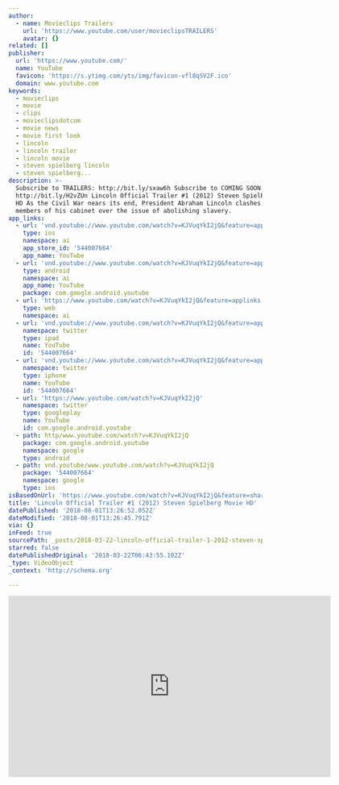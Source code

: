 ```yaml
---
author:
  - name: Movieclips Trailers
    url: 'https://www.youtube.com/user/movieclipsTRAILERS'
    avatar: {}
related: []
publisher:
  url: 'https://www.youtube.com/'
  name: YouTube
  favicon: 'https://s.ytimg.com/yts/img/favicon-vfl8qSV2F.ico'
  domain: www.youtube.com
keywords:
  - movieclips
  - movie
  - clips
  - movieclipsdotcom
  - movie news
  - movie first look
  - lincoln
  - lincoln trailer
  - lincoln movie
  - steven spielberg lincoln
  - steven spielberg...
description: >-
  Subscribe to TRAILERS: http://bit.ly/sxaw6h Subscribe to COMING SOON:
  http://bit.ly/H2vZUn Lincoln Official Trailer #1 (2012) Steven Spielberg Movie
  HD As the Civil War nears its end, President Abraham Lincoln clashes with
  members of his cabinet over the issue of abolishing slavery.
app_links:
  - url: 'vnd.youtube://www.youtube.com/watch?v=KJVuqYkI2jQ&feature=applinks'
    type: ios
    namespace: ai
    app_store_id: '544007664'
    app_name: YouTube
  - url: 'vnd.youtube://www.youtube.com/watch?v=KJVuqYkI2jQ&feature=applinks'
    type: android
    namespace: ai
    app_name: YouTube
    package: com.google.android.youtube
  - url: 'https://www.youtube.com/watch?v=KJVuqYkI2jQ&feature=applinks'
    type: web
    namespace: ai
  - url: 'vnd.youtube://www.youtube.com/watch?v=KJVuqYkI2jQ&feature=applinks'
    namespace: twitter
    type: ipad
    name: YouTube
    id: '544007664'
  - url: 'vnd.youtube://www.youtube.com/watch?v=KJVuqYkI2jQ&feature=applinks'
    namespace: twitter
    type: iphone
    name: YouTube
    id: '544007664'
  - url: 'https://www.youtube.com/watch?v=KJVuqYkI2jQ'
    namespace: twitter
    type: googleplay
    name: YouTube
    id: com.google.android.youtube
  - path: http/www.youtube.com/watch?v=KJVuqYkI2jQ
    package: com.google.android.youtube
    namespace: google
    type: android
  - path: vnd.youtube/www.youtube.com/watch?v=KJVuqYkI2jQ
    package: '544007664'
    namespace: google
    type: ios
isBasedOnUrl: 'https://www.youtube.com/watch?v=KJVuqYkI2jQ&feature=share'
title: 'Lincoln Official Trailer #1 (2012) Steven Spielberg Movie HD'
datePublished: '2018-08-01T13:26:52.052Z'
dateModified: '2018-08-01T13:26:45.791Z'
via: {}
inFeed: true
sourcePath: _posts/2018-03-22-lincoln-official-trailer-1-2012-steven-spielberg-movie-hd.md
starred: false
datePublishedOriginal: '2018-03-22T06:43:55.102Z'
_type: VideoObject
_context: 'http://schema.org'

---
```

<iframe src="https://cdn.embedly.com/widgets/media.html?src=https%3A%2F%2Fwww.youtube.com%2Fembed%2FKJVuqYkI2jQ%3Ffeature%3Doembed&amp;url=http%3A%2F%2Fwww.youtube.com%2Fwatch%3Fv%3DKJVuqYkI2jQ&amp;image=https%3A%2F%2Fi.ytimg.com%2Fvi%2FKJVuqYkI2jQ%2Fhqdefault.jpg&amp;key=a715cf41cc93453ca338d350cd26f87b&amp;type=text%2Fhtml&amp;schema=youtube" width="640" height="360" scrolling="no" frameborder="0" allowfullscreen="" style=""></iframe>